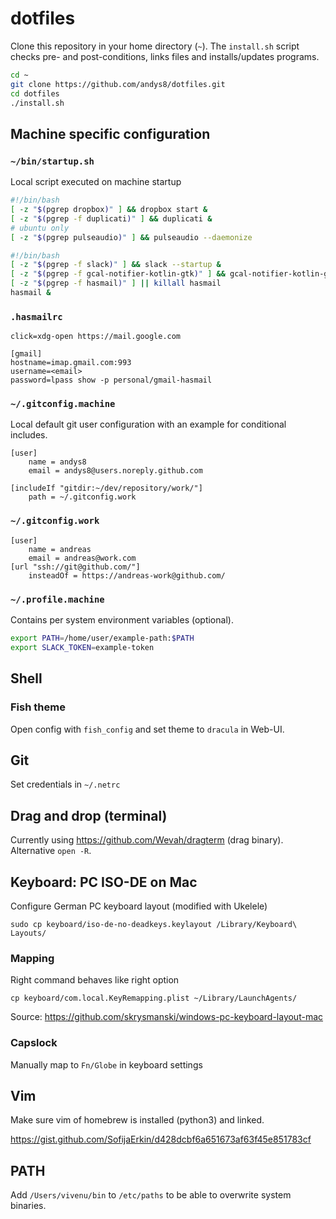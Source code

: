 # dotfiles

Clone this repository in your home directory (`~`). The `install.sh` script checks pre- and post-conditions, links files and installs/updates programs.

```sh
cd ~
git clone https://github.com/andys8/dotfiles.git
cd dotfiles
./install.sh
```

## Machine specific configuration

### `~/bin/startup.sh`

Local script executed on machine startup

```bash
#!/bin/bash
[ -z "$(pgrep dropbox)" ] && dropbox start &
[ -z "$(pgrep -f duplicati)" ] && duplicati &
# ubuntu only
[ -z "$(pgrep pulseaudio)" ] && pulseaudio --daemonize
```

```bash
#!/bin/bash
[ -z "$(pgrep -f slack)" ] && slack --startup &
[ -z "$(pgrep -f gcal-notifier-kotlin-gtk)" ] && gcal-notifier-kotlin-gtk &
[ -z "$(pgrep -f hasmail)" ] || killall hasmail
hasmail &
```

### `.hasmailrc`

```text
click=xdg-open https://mail.google.com

[gmail]
hostname=imap.gmail.com:993
username=<email>
password=lpass show -p personal/gmail-hasmail
```

### `~/.gitconfig.machine`

Local default git user configuration with an example for conditional includes.

```text
[user]
    name = andys8
    email = andys8@users.noreply.github.com

[includeIf "gitdir:~/dev/repository/work/"]
    path = ~/.gitconfig.work
```

### `~/.gitconfig.work`

```text
[user]
    name = andreas
    email = andreas@work.com
[url "ssh://git@github.com/"]
    insteadOf = https://andreas-work@github.com/
```

### `~/.profile.machine`

Contains per system environment variables (optional).

```sh
export PATH=/home/user/example-path:$PATH
export SLACK_TOKEN=example-token
```

## Shell

### Fish theme

Open config with `fish_config` and set theme to `dracula` in Web-UI.

## Git

Set credentials in `~/.netrc`

## Drag and drop (terminal)

Currently using <https://github.com/Wevah/dragterm> (drag binary). Alternative `open -R`.

## Keyboard: PC ISO-DE on Mac

Configure German PC keyboard layout (modified with Ukelele)

```shell
sudo cp keyboard/iso-de-no-deadkeys.keylayout /Library/Keyboard\ Layouts/
```

### Mapping

Right command behaves like right option

```shell
cp keyboard/com.local.KeyRemapping.plist ~/Library/LaunchAgents/
```

Source: <https://github.com/skrysmanski/windows-pc-keyboard-layout-mac>

### Capslock

Manually map to `Fn/Globe` in keyboard settings

## Vim

Make sure vim of homebrew is installed (python3) and linked.

<https://gist.github.com/SofijaErkin/d428dcbf6a651673af63f45e851783cf>

## PATH

Add `/Users/vivenu/bin` to `/etc/paths` to be able to overwrite system binaries.
